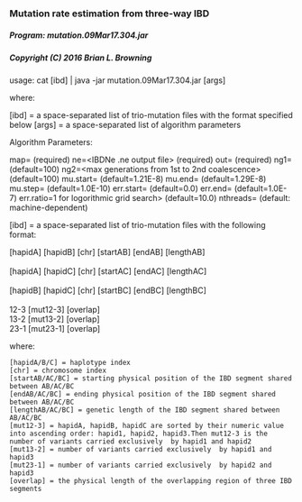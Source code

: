 ### Mutation rate estimation from three-way IBD

##### Program: mutation.09Mar17.304.jar

##### Copyright (C) 2016 Brian L. Browning

usage: cat [ibd] | java -jar mutation.09Mar17.304.jar [args]

where:

  [ibd]  = a space-separated list of trio-mutation files with the format specified below
  [args] = a space-separated list of algorithm parameters

Algorithm Parameters:

  map=<PLINK-format genetic map with cM distances> 	   		 (required)
  ne=<IBDNe .ne output file>                       			 (required)
  out=<output file prefix>                        			 (required)
  ng1=<max generations to first coalescence>        		 	 (default=100)
  ng2=<max generations from 1st to 2nd coalescence> 			 (default=100)
  mu.start=<min mutation rate>                     			 (default=1.21E-8)
  mu.end=<max mutation rate>                       			 (default=1.29E-8)
  mu.step=<step for grid search>                  			 (default=1.0E-10)
  err.start=<min error rate>                        			 (default=0.0)
  err.end=<max error rate>                          			 (default=1.0E-7)
  err.ratio=<ratio >1 for logorithmic grid search>  			 (default=10.0)
  nthreads=<number of threads>                     			 (default: machine-dependent)



[ibd]  = a space-separated list of trio-mutation files with the following format:

[hapidA] [hapidB] [chr] [startAB] [endAB] [lengthAB] <br/>	
[hapidA] [hapidC] [chr] [startAC] [endAC] [lengthAC] <br/>	
[hapidB] [hapidC] [chr] [startBC] [endBC] [lengthBC] <br/>	
12-3 	[mut12-3]	[overlap] <br/>	
13-2	[mut13-2]	[overlap] <br/>	
23-1	[mut23-1]	[overlap] <br/>
  
  where:
  
    [hapidA/B/C] = haplotype index 
    [chr] = chromosome index 
    [startAB/AC/BC] = starting physical position of the IBD segment shared between AB/AC/BC
    [endAB/AC/BC] = ending physical position of the IBD segment shared between AB/AC/BC
    [lengthAB/AC/BC] = genetic length of the IBD segment shared between AB/AC/BC
    [mut12-3] = hapidA, hapidB, hapidC are sorted by their numeric value into ascending order: hapid1, hapid2, hapid3.Then mut12-3 is the number of variants carried exclusively  by hapid1 and hapid2 
    [mut13-2] = number of variants carried exclusively  by hapid1 and hapid3
    [mut23-1] = number of variants carried exclusively  by hapid2 and hapid3 
    [overlap] = the physical length of the overlapping region of three IBD segments
